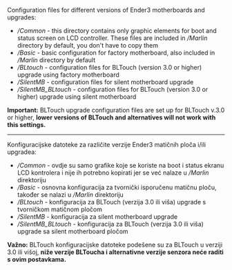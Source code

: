 Configuration files for different versions of Ender3 motherboards and upgrades:
* _/Common_ - this directory contains only graphic elements for boot and status screen on LCD controller. These files are included in _/Marlin_ directory by default, you don't have to copy them
* _/Basic_ - basic configuration for factory motherboard, also included in _/Marlin_ directory by default
* _/BLtouch_ - configuration files for BLTouch (version 3.0 or higher) upgrade using factory motherboard
* _/SilentMB_ - configuration files for silent motherboard upgrade
* */SilentMB_BLtouch* - configuration files for BLTouch (version 3.0 or higher) upgrade using silent motherboard

**Important:** BLTouch upgrade configuration files are set up for BLTouch v.3.0 or higher, **lower versions of BLTouch and alternatives will not work with this settings.**

---

Konfiguracijske datoteke za različite verzije Ender3 matičnih ploča i/ili upgradea:
* _/Common_ - ovdje su samo grafike koje se koriste na boot i status ekranu LCD kontrolera i nije ih potrebno kopirati jer se već nalaze u _/Marlin_ direktoriju
* _/Basic_ - osnovna konfiguracija za tvornički isporučenu matičnu ploču, također se nalazi u _/Marlin_ direktoriju
* _/BLtouch_ - konfiguracija za BLTouch (verzija 3.0 ili viša) upgrade s tvorničkom matičnom pločom
* _/SilentMB_ - konfiguracija za silent motherboard upgrade
* */SilentMB_BLtouch* - konfiguracija za BLTouch (verzija 3.0 ili viša) upgrade sa silent motherboard pločom

**Važno:** BLTouch konfiguracijske datoteke podešene su za BLTouch u verziji 3.0 ili višoj, **niže verzije BLToucha i alternativne verzije senzora neće raditi s ovim postavkama.**
